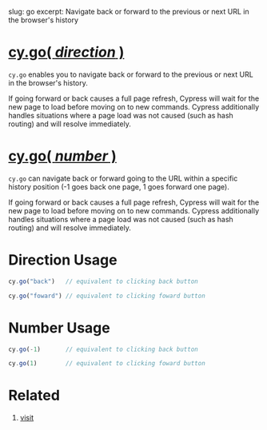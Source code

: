 slug: go
excerpt: Navigate back or forward to the previous or next URL in the browser's history

# [cy.go( *direction* )](#direction-usage)

`cy.go` enables you to navigate back or forward to the previous or next URL in the browser's history.

If going forward or back causes a full page refresh, Cypress will wait for the new page to load before moving on to new commands. Cypress additionally handles situations where a page load was not caused (such as hash routing) and will resolve immediately.

# [cy.go( *number* )](#number-usage)

`cy.go` can navigate back or forward going to the URL within a specific history position (-1 goes back one page, 1 goes forward one page).

If going forward or back causes a full page refresh, Cypress will wait for the new page to load before moving on to new commands. Cypress additionally handles situations where a page load was not caused (such as hash routing) and will resolve immediately.

# Direction Usage

```javascript
cy.go("back")   // equivalent to clicking back button
```

```javascript
cy.go("foward") // equivalent to clicking foward button
```

# Number Usage

```javascript
cy.go(-1)       // equivalent to clicking back button
```

```javascript
cy.go(1)        // equivalent to clicking foward button
```

# Related

1. [visit](https://on.cypress.io/api/visit)